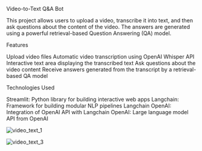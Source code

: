 Video-to-Text Q&A Bot

This project allows users to upload a video, transcribe it into text, and then ask questions about the content of the video. The answers are generated using a powerful retrieval-based Question Answering (QA) model.

Features

Upload video files
Automatic video transcription using OpenAI Whisper API
Interactive text area displaying the transcribed text
Ask questions about the video content
Receive answers generated from the transcript by a retrieval-based QA model

Technologies Used

Streamlit: Python library for building interactive web apps
Langchain: Framework for building modular NLP pipelines
Langchain OpenAI: Integration of OpenAI API with Langchain
OpenAI: Large language model API from OpenAI

![video_text_1](https://github.com/user-attachments/assets/92680309-617b-4023-91c2-f196cb20cb7a)

![video_text_3](https://github.com/user-attachments/assets/b26a9d8c-428c-46da-90bc-965d43165db7)

